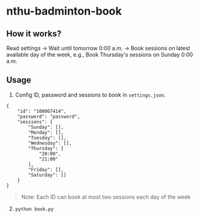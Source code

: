 # nthu-badminton-book

## How it works?

Read settings 
-> 
Wait until tomorrow 0:00 a.m. 
-> 
Book sessions on latest available day of the week, e.g., Book Thursday's sessions on Sunday 0:00 a.m.

## Usage

1. Config ID, password and sessions to book in `settings.json`.

```json=
{
    "id": "108067414",
    "password": "password",
    "sessions": {
        "Sunday": [],
        "Monday": [],
        "Tuesday": [],
        "Wednesday": [],
        "Thursday": [
            "20:00",
            "21:00"
        ],
        "Friday": [],
        "Saturday": []
    }
}
```
> Note: Each ID can book at most two sessions each day of the week

2. `python book.py`

